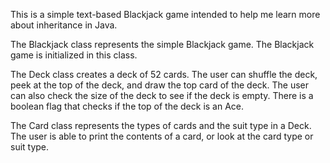 This is a simple text-based Blackjack game intended to help me learn more about inheritance
in Java. 

The Blackjack class represents the simple Blackjack game. The Blackjack game is initialized
in this class.

The Deck class creates a deck of 52 cards. The user can shuffle the deck,
peek at the top of the deck, and draw the top card of the deck. The user can also
check the size of the deck to see if the deck is empty. There is a boolean flag
that checks if the top of the deck is an Ace.

The Card class represents the types of cards and the suit type in a Deck. The user is able to
print the contents of a card, or look at the card type or suit type.
